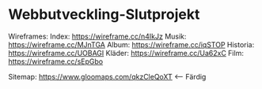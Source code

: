 # Webbutveckling-Slutprojekt

Wireframes:
  Index: https://wireframe.cc/n4IkJz
  Musik: https://wireframe.cc/MJnTGA
  Album: https://wireframe.cc/iqSTOP
  Historia: https://wireframe.cc/UOBAGI
  Kläder: https://wireframe.cc/Ua62xC
  Film: https://wireframe.cc/sEpGbo
  
Sitemap: https://www.gloomaps.com/qkzCleQoXT  <-- Färdig
